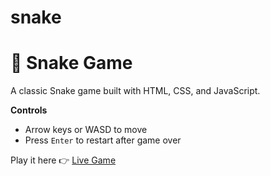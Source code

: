 # snake

# 🐍 Snake Game

A classic Snake game built with HTML, CSS, and JavaScript.

**Controls**
- Arrow keys or WASD to move  
- Press `Enter` to restart after game over

Play it here 👉 [Live Game](https://annagornyitzki.github.io/snake/)
